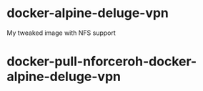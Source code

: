 # docker-alpine-deluge-vpn
My tweaked image with NFS support
# docker-pull-nforceroh-docker-alpine-deluge-vpn
